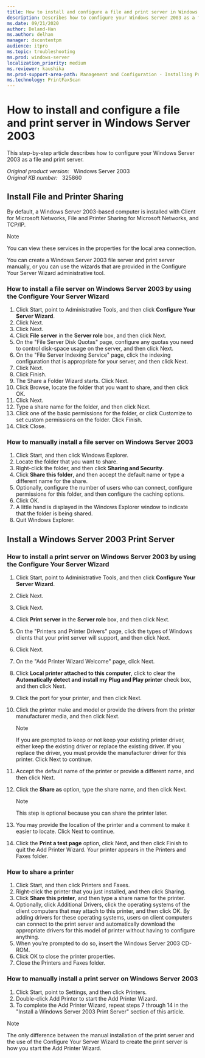 ```yaml
---
title: How to install and configure a file and print server in Windows Server 2003
description: Describes how to configure your Windows Server 2003 as a file and print server.
ms.date: 09/21/2020
author: Deland-Han
ms.author: delhan
manager: dscontentpm
audience: itpro
ms.topic: troubleshooting
ms.prod: windows-server
localization_priority: medium
ms.reviewer: kaushika
ms.prod-support-area-path: Management and Configuration - Installing Print drivers
ms.technology: PrintFaxScan
---
```

# How to install and configure a file and print server in Windows Server 2003

This step-by-step article describes how to configure your Windows Server 2003 as a file and print server.

_Original product version:_ &nbsp; Windows Server 2003  
_Original KB number:_ &nbsp; 325860

## Install File and Printer Sharing

By default, a Windows Server 2003-based computer is installed with Client for Microsoft Networks, File and Printer Sharing for Microsoft Networks, and TCP/IP.

> [!NOTE]
> You can view these services in the properties for the local area connection.

You can create a Windows Server 2003 file server and print server manually, or you can use the wizards that are provided in the Configure Your Server Wizard administrative tool.

### How to install a file server on Windows Server 2003 by using the Configure Your Server Wizard

1. Click Start, point to Administrative Tools, and then click **Configure Your Server Wizard**.
2. Click Next.
3. Click Next.
4. Click **File server** in the **Server role** box, and then click Next.
5. On the "File Server Disk Quotas" page, configure any quotas you need to control disk-space usage on the server, and then click Next.
6. On the "File Server Indexing Service" page, click the indexing configuration that is appropriate for your server, and then click Next.
7. Click Next.
8. Click Finish.
9. The Share a Folder Wizard starts. Click Next.
10. Click Browse, locate the folder that you want to share, and then click OK.
11. Click Next.
12. Type a share name for the folder, and then click Next.
13. Click one of the basic permissions for the folder, or click Customize to set custom permissions on the folder. Click Finish.
14. Click Close.

### How to manually install a file server on Windows Server 2003

1. Click Start, and then click Windows Explorer.
2. Locate the folder that you want to share.
3. Right-click the folder, and then click **Sharing and Security**.
4. Click **Share this folder**, and then accept the default name or type a different name for the share.
5. Optionally, configure the number of users who can connect, configure permissions for this folder, and then configure the caching options.
6. Click OK.
7. A little hand is displayed in the Windows Explorer window to indicate that the folder is being shared.
8. Quit Windows Explorer.

## Install a Windows Server 2003 Print Server

### How to install a print server on Windows Server 2003 by using the Configure Your Server Wizard


1. Click Start, point to Administrative Tools, and then click **Configure Your Server Wizard**.
2. Click Next.
3. Click Next.
4. Click **Print server** in the **Server role** box, and then click Next.
5. On the "Printers and Printer Drivers" page, click the types of Windows clients that your print server will support, and then click Next.
6. Click Next.
7. On the "Add Printer Wizard Welcome" page, click Next.
8. Click **Local printer attached to this computer**, click to clear the **Automatically detect and install my Plug and Play printer** check box, and then click Next.
9. Click the port for your printer, and then click Next.
10. Click the printer make and model or provide the drivers from the printer manufacturer media, and then click Next.

    > [!NOTE]
    > If you are prompted to keep or not keep your existing printer driver, either keep the existing driver or replace the existing driver. If you replace the driver, you must provide the manufacturer driver for this printer. Click Next to continue.
11. Accept the default name of the printer or provide a different name, and then click Next.
12. Click the **Share as** option, type the share name, and then click Next.

    > [!NOTE]
    > This step is optional because you can share the printer later.
13. You may provide the location of the printer and a comment to make it easier to locate. Click Next to continue.
14. Click the **Print a test page** option, click Next, and then click Finish to quit the Add Printer Wizard. Your printer appears in the Printers and Faxes folder.

### How to share a printer

1. Click Start, and then click Printers and Faxes.
2. Right-click the printer that you just installed, and then click Sharing.
3. Click **Share this printer**, and then type a share name for the printer.
4. Optionally, click Additional Drivers, click the operating systems of the client computers that may attach to this printer, and then click OK. By adding drivers for these operating systems, users on client computers can connect to the print server and automatically download the appropriate drivers for this model of printer without having to configure anything.
5. When you're prompted to do so, insert the Windows Server 2003 CD-ROM.
6. Click OK to close the printer properties.
7. Close the Printers and Faxes folder.

### How to manually install a print server on Windows Server 2003

1. Click Start, point to Settings, and then click Printers.
2. Double-click Add Printer to start the Add Printer Wizard.
3. To complete the Add Printer Wizard, repeat steps 7 through 14 in the "Install a Windows Server 2003 Print Server" section of this article.

> [!NOTE]
> The only difference between the manual installation of the print server and the use of the Configure Your Server Wizard to create the print server is how you start the Add Printer Wizard.
